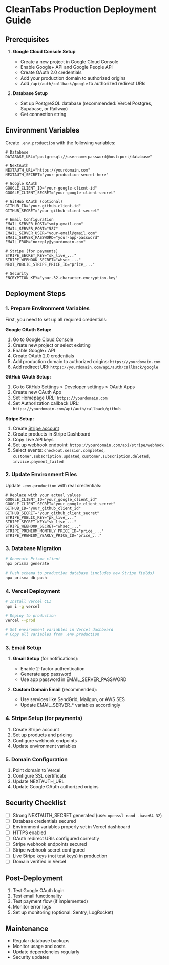 # CleanTabs Production Deployment Guide

## Prerequisites

1. **Google Cloud Console Setup**
   - Create a new project in Google Cloud Console
   - Enable Google+ API and Google People API
   - Create OAuth 2.0 credentials
   - Add your production domain to authorized origins
   - Add `/api/auth/callback/google` to authorized redirect URIs

2. **Database Setup**
   - Set up PostgreSQL database (recommended: Vercel Postgres, Supabase, or Railway)
   - Get connection string

## Environment Variables

Create `.env.production` with the following variables:

```env
# Database
DATABASE_URL="postgresql://username:password@host:port/database"

# NextAuth
NEXTAUTH_URL="https://yourdomain.com"
NEXTAUTH_SECRET="your-production-secret-here"

# Google OAuth
GOOGLE_CLIENT_ID="your-google-client-id"
GOOGLE_CLIENT_SECRET="your-google-client-secret"

# GitHub OAuth (optional)
GITHUB_ID="your-github-client-id"
GITHUB_SECRET="your-github-client-secret"

# Email Configuration
EMAIL_SERVER_HOST="smtp.gmail.com"
EMAIL_SERVER_PORT="587"
EMAIL_SERVER_USER="your-email@gmail.com"
EMAIL_SERVER_PASSWORD="your-app-password"
EMAIL_FROM="noreply@yourdomain.com"

# Stripe (for payments)
STRIPE_SECRET_KEY="sk_live_..."
STRIPE_WEBHOOK_SECRET="whsec_..."
NEXT_PUBLIC_STRIPE_PRICE_ID="price_..."

# Security
ENCRYPTION_KEY="your-32-character-encryption-key"
```

## Deployment Steps

### 1. Prepare Environment Variables

First, you need to set up all required credentials:

**Google OAuth Setup:**
1. Go to [Google Cloud Console](https://console.cloud.google.com/)
2. Create new project or select existing
3. Enable Google+ API
4. Create OAuth 2.0 credentials
5. Add production domain to authorized origins: `https://yourdomain.com`
6. Add redirect URI: `https://yourdomain.com/api/auth/callback/google`

**GitHub OAuth Setup:**
1. Go to GitHub Settings > Developer settings > OAuth Apps
2. Create new OAuth App
3. Set Homepage URL: `https://yourdomain.com`
4. Set Authorization callback URL: `https://yourdomain.com/api/auth/callback/github`

**Stripe Setup:**
1. Create [Stripe account](https://stripe.com)
2. Create products in Stripe Dashboard
3. Copy Live API keys
4. Set up webhook endpoint: `https://yourdomain.com/api/stripe/webhook`
5. Select events: `checkout.session.completed`, `customer.subscription.updated`, `customer.subscription.deleted`, `invoice.payment_failed`

### 2. Update Environment Files

Update `.env.production` with real credentials:

```env
# Replace with your actual values
GOOGLE_CLIENT_ID="your_google_client_id"
GOOGLE_CLIENT_SECRET="your_google_client_secret"
GITHUB_ID="your_github_client_id"
GITHUB_SECRET="your_github_client_secret"
STRIPE_PUBLIC_KEY="pk_live_..."
STRIPE_SECRET_KEY="sk_live_..."
STRIPE_WEBHOOK_SECRET="whsec_..."
STRIPE_PREMIUM_MONTHLY_PRICE_ID="price_..."
STRIPE_PREMIUM_YEARLY_PRICE_ID="price_..."
```

### 3. Database Migration

```bash
# Generate Prisma client
npx prisma generate

# Push schema to production database (includes new Stripe fields)
npx prisma db push
```

### 4. Vercel Deployment

```bash
# Install Vercel CLI
npm i -g vercel

# Deploy to production
vercel --prod

# Set environment variables in Vercel dashboard
# Copy all variables from .env.production
```


### 3. Email Setup

1. **Gmail Setup** (for notifications):
   - Enable 2-factor authentication
   - Generate app password
   - Use app password in EMAIL_SERVER_PASSWORD

2. **Custom Domain Email** (recommended):
   - Use services like SendGrid, Mailgun, or AWS SES
   - Update EMAIL_SERVER_* variables accordingly

### 4. Stripe Setup (for payments)

1. Create Stripe account
2. Set up products and pricing
3. Configure webhook endpoints
4. Update environment variables

### 5. Domain Configuration

1. Point domain to Vercel
2. Configure SSL certificate
3. Update NEXTAUTH_URL
4. Update Google OAuth authorized origins

## Security Checklist

- [ ] Strong NEXTAUTH_SECRET generated (use: `openssl rand -base64 32`)
- [ ] Database credentials secured
- [ ] Environment variables properly set in Vercel dashboard
- [ ] HTTPS enabled
- [ ] OAuth redirect URIs configured correctly
- [ ] Stripe webhook endpoints secured
- [ ] Stripe webhook secret configured
- [ ] Live Stripe keys (not test keys) in production
- [ ] Domain verified in Vercel

## Post-Deployment

1. Test Google OAuth login
2. Test email functionality
3. Test payment flow (if implemented)
4. Monitor error logs
5. Set up monitoring (optional: Sentry, LogRocket)

## Maintenance

- Regular database backups
- Monitor usage and costs
- Update dependencies regularly
- Security updates